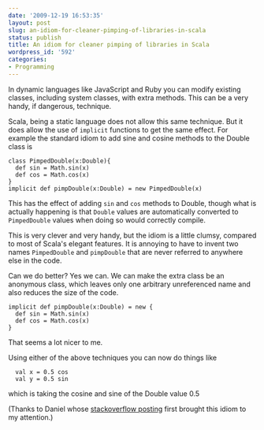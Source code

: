 ```yaml
---
date: '2009-12-19 16:53:35'
layout: post
slug: an-idiom-for-cleaner-pimping-of-libraries-in-scala
status: publish
title: An idiom for cleaner pimping of libraries in Scala
wordpress_id: '592'
categories:
- Programming
---
```


In dynamic languages like JavaScript and Ruby you can modify existing classes, including system classes, with extra methods.  This can be a very handy, if dangerous, technique.

Scala, being a static language does not allow this same technique.  But it does allow the use of `implicit` functions to get the same effect.  For example the standard idiom to add sine and cosine methods to the Double class is
    
    
    class PimpedDouble(x:Double){
      def sin = Math.sin(x)
      def cos = Math.cos(x)
    }
    implicit def pimpDouble(x:Double) = new PimpedDouble(x)
    


This has the effect of adding `sin` and `cos` methods to Double, though what is actually happening is that `Double` values are automatically converted to `PimpedDouble` values when doing so would correctly compile.

This is very clever and very handy, but the idiom is a little clumsy, compared to most of Scala's elegant features.  It is annoying to have to invent two names `PimpedDouble` and `pimpDouble` that are never referred to anywhere else in the code.

Can we do better?  Yes we can.  We can make the extra class be an anonymous class, which leaves only one arbitrary unreferenced name and also reduces the size of the code.
    
    
    implicit def pimpDouble(x:Double) = new {
      def sin = Math.sin(x)
      def cos = Math.cos(x)
    }
    


That seems a lot nicer to me.

Using either of the above techniques you can now do things like

    
    
      val x = 0.5 cos
      val y = 0.5 sin
    


which is taking the cosine and sine of the Double value 0.5

(Thanks to Daniel whose [stackoverflow posting](http://stackoverflow.com/questions/1913591/understanding-why-pimp-my-library-was-defined-that-way-in-scala/1913961#1913961) first brought this idiom to my attention.)
